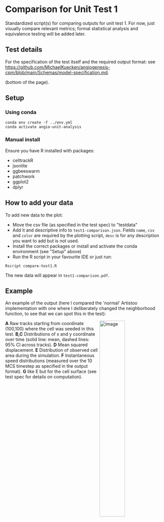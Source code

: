 # Comparison for Unit Test 1

Standardized script(s) for comparing outputs for unit test 1. For now, just visually
compare relevant metrics; formal statistical analysis and equivalence testing 
will be added later.



## Test details

For the specification of the test itself and the required output format: see 
https://github.com/MichaelKuecken/angiogenesis-cpm/blob/main/Schemas/model-specification.md.

(bottom of the page).

## Setup

### Using conda

```
conda env create -f ../env.yml
conda activate angio-unit-analysis
```

### Manual install

Ensure you have R installed with packages:


  - celltrackR 
  - jsonlite
  - ggbeeswarm
  - patchwork
  - ggplot2
  - dplyr


## How to add your data

To add new data to the plot:

- Move the csv file (as specified in the test spec) to "testdata"
- Add it and descriptive info to `test1-comparison.json`. Fields `name`, `csv` and `color` are required by the plotting script, `desc` is for any description you want to add but is not used.
- Install the correct packages or install and activate the conda environment (see "Setup" above)
- Run the R script in your favourite IDE or just run:

```
Rscript compare-test1.R
```

The new data will appear in `test1-comparison.pdf`.

## Example

An example of the output (here I compared the 'normal' Artistoo implementation with one where I deliberately changed the neighborhood function, to see that we can spot this in the test):

<img width="40%" align="right" alt="image" src="https://github.com/user-attachments/assets/65876134-7d4d-45b6-b2f0-093a78f36e0c" />


  <b>A</b> Raw tracks starting from coordinate (100,100) where the cell was seeded in this test. <b>B,C</b> Distributions of x and y coordinate over time (solid line: mean, dashed lines: 95% CI across tracks). <b>D</b> Mean squared displacement. <b>E</b> Distribution of observed cell area during the simulation.  <b>F</b> Instantaneous speed distributions (measured over the 10 MCS timestep as specified in the output format). <b>G</b> like E but for the cell surface (see test spec for details on computation).
 
